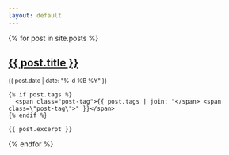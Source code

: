 ```yaml
---
layout: default
---
```


{% for post in site.posts %}

  <article>
    <h2 class="no-margin-bottom">
      <a href="{{ post.url }}">
        {{ post.title }}
      </a>
    </h2>
    <small>{{ post.date | date: "%-d %B %Y" }}</small>

    {% if post.tags %}
      <span class="post-tag">{{ post.tags | join: "</span> <span class=\"post-tag\">" }}</span>
    {% endif %}

    {{ post.excerpt }}
  </article>
{% endfor %}
